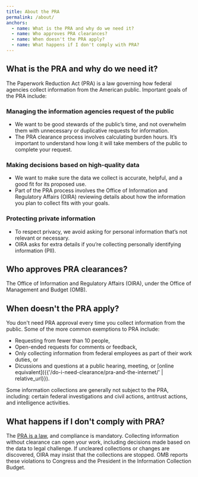 ```yaml
---
title: About the PRA
permalink: /about/
anchors:
  - name: What is the PRA and why do we need it?
  - name: Who approves PRA clearances?
  - name: When doesn't the PRA apply?
  - name: What happens if I don't comply with PRA?
---
```


## What is the PRA and why do we need it?

The Paperwork Reduction Act (PRA) is a law governing how federal agencies collect information from the American public. Important goals of the PRA include:

### Managing the information agencies request of the public

- We want to be good stewards of the public’s time, and not overwhelm them with unnecessary or duplicative requests for information.
- The PRA clearance process involves calculating burden hours. It’s important to understand how long it will take members of the public to complete your request.

### Making decisions based on high-quality data

- We want to make sure the data we collect is accurate, helpful, and a good fit for its proposed use.
- Part of the PRA process involves the Office of Information and Regulatory Affairs (OIRA) reviewing details about how the information you plan to collect fits with your goals.

### Protecting private information

- To respect privacy, we avoid asking for personal information that’s not relevant or necessary.
- OIRA asks for extra details if you’re collecting personally identifying information (PII).

## Who approves PRA clearances?

The Office of Information and Regulatory Affairs (OIRA), under the Office of Management and Budget (OMB).

## When doesn't the PRA apply?

You don't need PRA approval every time you collect information from the public. Some of the more common exemptions to PRA include:

- Requesting from fewer than 10 people,
- Open-ended requests for comments or feedback,
- Only collecting information from federal employees as part of their work duties, or
- Dicussions and questions at a public hearing, meeting, or [online equivalent]({{'/do-i-need-clearance/pra-and-the-internet/' | relative_url}}).

Some information collections are generally not subject to the PRA, including: certain federal investigations and civil actions, antitrust actions, and intelligence activities.

## What happens if I don't comply with PRA?

The [PRA is a law](https://www.congress.gov/bill/104th-congress/senate-bill/244), and compliance is mandatory. Collecting information without clearance can open your work, including decisions made based on the data to legal challenge. If uncleared collections or changes are discovered, OIRA may insist that the collections are stopped. OMB reports these violations to Congress and the President in the Information Collection Budget.
